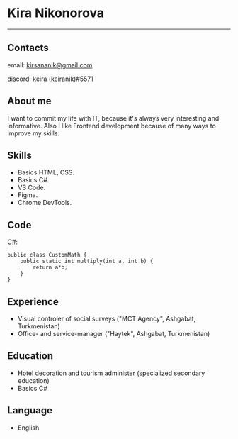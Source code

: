 # Kira Nikonorova

___

## Contacts

email: kirsananik@gmail.com

discord: keira (keiranik)#5571

## About me

I want to commit my life with IT, because it's always very interesting and informative. 
Also I like Frontend development because of many ways to improve my skills.

## Skills

- Basics HTML, CSS.
- Basics C\#.
- VS Code.
- Figma.
- Chrome DevTools.

## Code

C\#:

```
public class CustomMath {
    public static int multiply(int a, int b) {
        return a*b;
    }
}

```

## Experience

- Visual controler of social surveys ("MCT Agency", Ashgabat, Turkmenistan)
- Office- and service-manager ("Haytek", Ashgabat, Turkmenistan)


## Education

- Hotel decoration and tourism administer (specialized secondary education)
- Basics C\#


## Language

- English 
